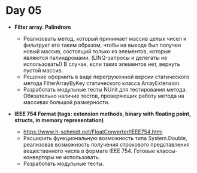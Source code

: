 # Day 05

* **Filter array. Palindrom**
    * Реализовать метод, который принимает массив целых чисел и фильтрует его таким образом, чтобы на выходе был получен новый массив, состоящий только из элементов, которые являются палиндромами. (LINQ-запросы и делегаты не использовать!) В случае, если таких элементов нет, вернуть пустой массив.
    * Решение оформить в виде перегруженной версии статического метода FilterArrayByKey статического класса ArrayExtension.
    * Разработать модульные тесты NUnit  для тестирования метода. Обязательно наличие тестов, проверяющих работу метода на массивах большой размерности.
    
* **IEEE 754 Format (tags: extension methods, binary with floating point, structs, in memory representation)**

    * https://www.h-schmidt.net/FloatConverter/IEEE754.html
    * Расширить функциональную возможность типа System.Double, реализовав возможность получения строкового представления вещественного числа в формате IEEE 754. Готовые классы-конверторы не использовать.
    * Разработать модульные тесты.
